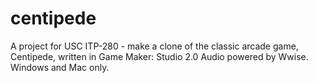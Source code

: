 # centipede
A project for USC ITP-280 - make a clone of the classic arcade game, Centipede, written in Game Maker: Studio 2.0
Audio powered by Wwise. Windows and Mac only.
